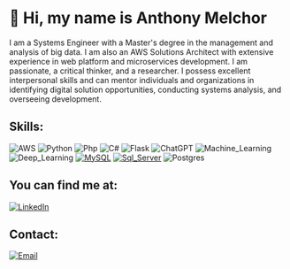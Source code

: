 # 👋 Hi, my name is Anthony Melchor
I am a Systems Engineer with a Master's degree in the management and analysis of big data. I am also an AWS Solutions Architect with extensive experience in web platform and microservices development. I am passionate, a critical thinker, and a researcher. I possess excellent interpersonal skills and can mentor individuals and organizations in identifying digital solution opportunities, conducting systems analysis, and overseeing development.

## Skills:

![AWS](https://img.shields.io/badge/Amazon_Web_Services-black?style=for-the-badge&logo=amazon-aws&logoColor=white&labelColor=101010)
![Python](https://img.shields.io/badge/Python-F7DF1E?style=for-the-badge&logo=python&logoColor=white&labelColor=101010)
![Php ](https://img.shields.io/badge/PHP-9146FF?style=for-the-badge&logo=php&logoColor=white&labelColor=101010)
![C# ](https://img.shields.io/badge/.NET-5865F2?style=for-the-badge&logo=.NET&logoColor=white&labelColor=101010)
![Flask](https://img.shields.io/badge/flask-%23000.svg?style=for-the-badge&logo=flask&logoColor=white)
![ChatGPT](https://img.shields.io/badge/Artifical_Intelligence-74aa9c?style=for-the-badge&logo=openai&logoColor=white)
![Machine_Learning](https://img.shields.io/badge/Machine_Learning-FA7343?style=for-the-badge&logo=python&logoColor=white&labelColor=101010)
![Deep_Learning](https://img.shields.io/badge/Deep_Learning-007396?style=for-the-badge&logo=python&logoColor=white&labelColor=101010)
[![MySQL](https://img.shields.io/badge/MySQL-4479A1?style=for-the-badge&logo=mysql&logoColor=white&labelColor=101010)]()
[![Sql_Server](https://img.shields.io/badge/Sql_Server-FFCA28?style=for-the-badge&logo=microsoft-sql-server&logoColor=white&labelColor=101010)]()
![Postgres](https://img.shields.io/badge/postgres-%23316192.svg?style=for-the-badge&logo=postgresql&logoColor=white)


## You can find me at:
[![LinkedIn](https://img.shields.io/badge/LinkedIn-Anthony_Rodriguez-0077B5?style=for-the-badge&logo=linkedin&logoColor=white&labelColor=101010)](https://www.linkedin.com/in/anthony-melchor-rodriguez/)

## Contact:

[![Email](https://img.shields.io/badge/yontan03@hotmail.com-Email-44a3f1?style=for-the-badge&logo=gmail&logoColor=white&labelColor=101010)](mailto:yontan03@hotmail.com)
